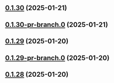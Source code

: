 ## [0.1.30](https://github.com/latha-414/AWS-CICD-web-app/compare/v0.1.30-pr-branch.0...v0.1.30) (2025-01-21)



## [0.1.30-pr-branch.0](https://github.com/latha-414/AWS-CICD-web-app/compare/v0.1.29...v0.1.30-pr-branch.0) (2025-01-21)



## [0.1.29](https://github.com/latha-414/AWS-CICD-web-app/compare/v0.1.29-pr-branch.0...v0.1.29) (2025-01-20)



## [0.1.29-pr-branch.0](https://github.com/latha-414/AWS-CICD-web-app/compare/v0.1.28...v0.1.29-pr-branch.0) (2025-01-20)



## [0.1.28](https://github.com/latha-414/AWS-CICD-web-app/compare/v0.1.28-pr-branch.0...v0.1.28) (2025-01-20)



